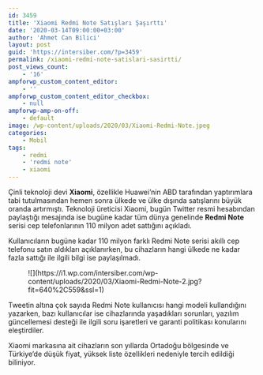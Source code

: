 ```yaml
---
id: 3459
title: 'Xiaomi Redmi Note Satışları Şaşırttı'
date: '2020-03-14T09:00:00+03:00'
author: 'Ahmet Can Bilici'
layout: post
guid: 'https://intersiber.com/?p=3459'
permalink: /xiaomi-redmi-note-satislari-sasirtti/
post_views_count:
    - '16'
ampforwp_custom_content_editor:
    - ''
ampforwp_custom_content_editor_checkbox:
    - null
ampforwp-amp-on-off:
    - default
image: /wp-content/uploads/2020/03/Xiaomi-Redmi-Note.jpeg
categories:
    - Mobil
tags:
    - redmi
    - 'redmi note'
    - xiaomi
---
```


Çinli teknoloji devi **Xiaomi**, özellikle Huawei’nin ABD tarafından yaptırımlara tabi tutulmasından hemen sonra ülkede ve ülke dışında satışlarını büyük oranda artırmıştı. Teknoloji üreticisi Xiaomi, bugün Twitter resmi hesabından paylaştığı mesajında ise bugüne kadar tüm dünya genelinde **Redmi Note** serisi cep telefonlarının 110 milyon adet sattığını açıkladı.

Kullanıcıların bugüne kadar 110 milyon farklı Redmi Note serisi akıllı cep telefonu satın aldıkları açıklanırken, bu cihazların hangi ülkede ne kadar fazla sattığı ile ilgili bilgi ise paylaşılmadı.

<figure class="wp-block-image size-large">![](https://i1.wp.com/intersiber.com/wp-content/uploads/2020/03/Xiaomi-Redmi-Note-2.jpg?fit=640%2C559&ssl=1)</figure>Tweetin altına çok sayıda Redmi Note kullanıcısı hangi modeli kullandığını yazarken, bazı kullanıcılar ise cihazlarında yaşadıkları sorunları, yazılım güncellemesi desteği ile ilgili soru işaretleri ve garanti politikası konularını eleştirdiler.

Xiaomi markasına ait cihazların son yıllarda Ortadoğu bölgesinde ve Türkiye’de düşük fiyat, yüksek liste özellikleri nedeniyle tercih edildiği biliniyor.
